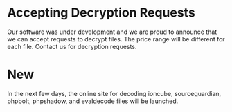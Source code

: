 # Accepting Decryption Requests
Our software was under development and we are proud to announce that we can accept requests to decrypt files. The price range will be different for each file. Contact us for decryption requests.
# New
In the next few days, the online site for decoding ioncube, sourceguardian, phpbolt, phpshadow, and evaldecode files will be launched.
